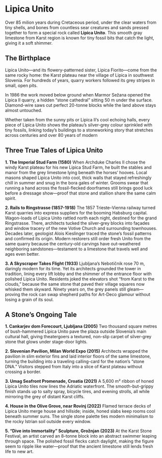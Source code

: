 # Lipica Unito

Over 85 milion years during Cretaceous period, under the clear waters from tiny shells, and bones from countless sear creatures and sands pressed together to form a special rock called **Lipica Unito**. This smooth gray limestone from Karst region is known for tiny fossil bits that catch the light, giving it a soft shimmer.

## The Birthplace

Lipica Unito—and its flowery-patterned sister, Lipica Fiorito—come from the same rocky home: the Karst plateau near the village of Lipica in southwest Slovenia. For hundreds of years, quarry workers followed its grey stripes in small, open pits.

In 1986 the work moved below ground when Marmor Sežana opened the Lipica II quarry, a hidden “stone cathedral” sitting 50 m under the surface. Diamond-wire saws cut perfect 20-tonne blocks while the land above stays almost untouched.

Whether taken from the sunny pits or Lipica II’s cool echoing halls, every piece of Lipica Unito shows the plateau’s silver-grey colour sprinkled with tiny fossils, linking today’s buildings to a stoneworking story that stretches across centuries and over 80 years of modern

## Three True Tales of Lipica Unito

**1. The Imperial Stud Farm (1580)**
When Archduke Charles II chose the windy Karst plateau for his new Lipica Stud Farm, he built the stables and manor from the grey limestone lying beneath the horses’ hooves. Local masons shaped Lipica Unito into cool, thick walls that stayed refreshingly chill in summer and snug in the bora gales of winter. Grooms swear that running a hand across the fossil-flecked doorframes still brings good luck before a dressage show—proof that stone and stallion share the same calm spirit.

**2. Rails to Ringstrasse (1857-1918)**
The 1857 Trieste–Vienna railway turned Karst quarries into express suppliers for the booming Habsburg capital. Wagon-loads of Lipica Unito rattled north each night, destined for the grand Ringstrasse. There, architects tucked the silver-grey blocks into façades and window tracery of the new Votive Church and surrounding townhouses. Decades later, geologist Alois Kieslinger traced the stone’s fossil patterns and confirmed its origin. Modern restorers still order fresh Unito from the same quarry because the century-old carvings have out-weathered neighboring sandstones—testament to a limestone that travels well and ages even better.

**3. A Skyscraper Takes Flight (1933)**
Ljubljana’s Nebotičnik rose 70 m, daringly modern for its time. Yet its architects grounded the tower in tradition, lining every lift lobby and the shimmer of the entrance floor with polished Lipica Unito. Residents joked the elevators shot “from Karst to the clouds,” because the same stone that paved their village squares now whisked them skyward. Ninety years on, the grey panels still gleam—proving the rock can swap shepherd paths for Art-Deco glamour without losing a grain of its soul.

## A Stone’s Ongoing Tale

**1. Cankarjev dom Forecourt, Ljubljana (2005)**
Two thousand square metres of bush-hammered Lipica Unito pave the plaza outside Slovenia’s main cultural hall, giving theatergoers a textured, non-slip carpet of silver-grey stone that glows under stage-door lights.

**2. Slovenian Pavilion, Milan World Expo (2015)**
Architects wrapped the pavilion in slim exterior fins and laid interior floors of the same limestone, turning the building into a traveling calling-card for the nation’s “stone DNA.” Visitors stepped from Italy into a slice of Karst plateau without crossing a border.

**3. Umag Seafront Promenade, Croatia (2021)**
A 5,600 m² ribbon of honed Lipica Unito tiles now lines the Adriatic waterfront. The smooth-but-grippy finish stands up to salty spray, bicycle tires, and evening strolls, all while mirroring the grey of distant Karst cliffs.

**4. House in the Olive Grove, near Rovinj (2022)**
Flamed terrace decks of Lipica Unito merge house and hillside; inside, honed slabs keep rooms cool beneath summer suns. The single stone palette ties modern minimalism to the rocky Istrian soil outside every window.

**5. “Dive into Immortality” Sculpture, Grožnjan (2023)**
At the Karst Stone Festival, an artist carved an 8-tonne block into an abstract swimmer leaping through space. The polished fossil flecks catch daylight, making the figure seem to ripple like water—proof that the ancient limestone still lends fresh life to new art.
